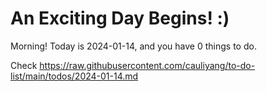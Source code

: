 # An Exciting Day Begins! :)

Morning! Today is 2024-01-14, and you have 0 things to do.

Check https://raw.githubusercontent.com/cauliyang/to-do-list/main/todos/2024-01-14.md